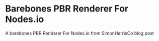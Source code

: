 # Barebones PBR Renderer For Nodes.io
 A barebones PBR Renderer For Nodes.io from SimonHarrisCo blog post
